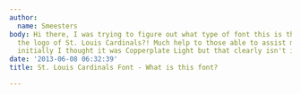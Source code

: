 ```yaml
---
author:
  name: Smeesters
body: Hi there, I was trying to figure out what type of font this is that is surrounding
  the logo of St. Louis Cardinals?! Much help to those able to assist me in this,
  initially I thought it was Copperplate Light but that clearly isn't it! Thanks again![img:sites/default/files/old-images/cards_5574.png]
date: '2013-06-08 06:32:39'
title: St. Louis Cardinals Font - What is this font?

---
```


